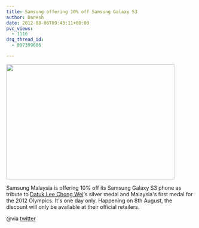 ```yaml
---
title: Samsung offering 10% off Samsung Galaxy S3
author: Danesh
date: 2012-08-06T09:43:11+00:00
pvc_views:
  - 1116
dsq_thread_id:
  - 897399606

---
```

<a href="/posts/samsung-offering-10-off-samsung-galaxy-s3/samsung-olympics-discount-twitter/" rel="attachment wp-att-3000"><img loading="lazy" class="alignnone size-medium wp-image-3000" title="samsung-olympics-discount-twitter" src="/wp-content/uploads/2012/08/samsung-olympics-discount-twitter-450x308.jpg" alt="" width="450" height="308" srcset="/wp-content/uploads/2012/08/samsung-olympics-discount-twitter-450x308.jpg 450w, /wp-content/uploads/2012/08/samsung-olympics-discount-twitter.jpg 460w" sizes="(max-width: 450px) 100vw, 450px" /></a>

Samsung Malaysia is offering 10% off its Samsung Galaxy S3 phone as tribute to [Datuk Lee Chong Wei][1]&#8216;s silver medal and Malaysia's first medal for the 2012 Olympics. It's one day only. Happening on 8th August, the discount will only be available at their official retailers.

@via [twitter][2]

 [1]: http://en.wikipedia.org/wiki/Lee_Chong_Wei
 [2]: https://twitter.com/starintech/status/232106191747170304